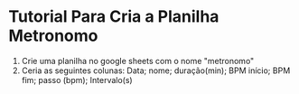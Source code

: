 # Tutorial Para Cria a Planilha Metronomo

1. Crie uma planilha no google sheets com o nome "metronomo"
2. Ceria as seguintes colunas: Data;	nome;	duração(min);	BPM início;	BPM fim;	passo (bpm);	Intervalo(s)
